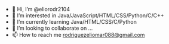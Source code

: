 - 👋 Hi, I’m @eliorodr2104
- 👀 I’m interested in Java/JavaScript/HTML/CSS/Python/C/C++
- 🌱 I’m currently learning Java/HTML/CSS/C/Python
- 💞️ I’m looking to collaborate on ...
- 📫 How to reach me rodriguezeliomar088@gmail.com

<!---
eliorodr2104/eliorodr2104 is a ✨ special ✨ repository because its `README.md` (this file) appears on your GitHub profile.
You can click the Preview link to take a look at your changes.
--->
